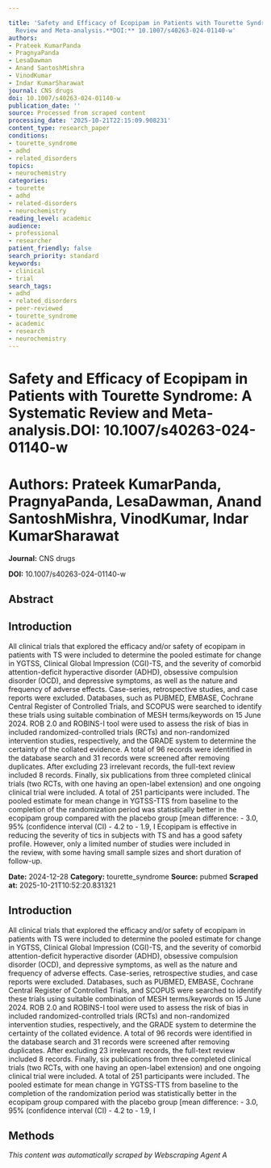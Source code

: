 ```yaml
---

title: 'Safety and Efficacy of Ecopipam in Patients with Tourette Syndrome: A Systematic
  Review and Meta-analysis.**DOI:** 10.1007/s40263-024-01140-w'
authors:
- Prateek KumarPanda
- PragnyaPanda
- LesaDawman
- Anand SantoshMishra
- VinodKumar
- Indar KumarSharawat
journal: CNS drugs
doi: 10.1007/s40263-024-01140-w
publication_date: ''
source: Processed from scraped content
processing_date: '2025-10-21T22:15:09.908231'
content_type: research_paper
conditions:
- tourette_syndrome
- adhd
- related_disorders
topics:
- neurochemistry
categories:
- tourette
- adhd
- related-disorders
- neurochemistry
reading_level: academic
audience:
- professional
- researcher
patient_friendly: false
search_priority: standard
keywords:
- clinical
- trial
search_tags:
- adhd
- related_disorders
- peer-reviewed
- tourette_syndrome
- academic
- research
- neurochemistry
---
```




# Safety and Efficacy of Ecopipam in Patients with Tourette Syndrome: A Systematic Review and Meta-analysis.**DOI:** 10.1007/s40263-024-01140-w

# **Authors:** Prateek KumarPanda, PragnyaPanda, LesaDawman, Anand SantoshMishra, VinodKumar, Indar KumarSharawat

**Journal:** CNS drugs

**DOI:** 10.1007/s40263-024-01140-w

## Abstract

## Introduction
All clinical trials that explored the efficacy and/or safety of ecopipam in patients with TS were included to determine the pooled estimate for change in YGTSS, Clinical Global Impression (CGI)-TS, and the severity of comorbid attention-deficit hyperactive disorder (ADHD), obsessive compulsion disorder (OCD), and depressive symptoms, as well as the nature and frequency of adverse effects. Case-series, retrospective studies, and case reports were excluded. Databases, such as PUBMED, EMBASE, Cochrane Central Register of Controlled Trials, and SCOPUS were searched to identify these trials using suitable combination of MESH terms/keywords on 15 June 2024. ROB 2.0 and ROBINS-I tool were used to assess the risk of bias in included randomized-controlled trials (RCTs) and non-randomized intervention studies, respectively, and the GRADE system to determine the certainty of the collated evidence.
A total of 96 records were identified in the database search and 31 records were screened after removing duplicates. After excluding 23 irrelevant records, the full-text review included 8 records. Finally, six publications from three completed clinical trials (two RCTs, with one having an open-label extension) and one ongoing clinical trial were included. A total of 251 participants were included. The pooled estimate for mean change in YGTSS-TTS from baseline to the completion of the randomization period was statistically better in the ecopipam group compared with the placebo group [mean difference: - 3.0, 95% (confidence interval (CI) - 4.2 to - 1.9, I
Ecopipam is effective in reducing the severity of tics in subjects with TS and has a good safety profile. However, only a limited number of studies were included in the review, with some having small sample sizes and short duration of follow-up.

**Date:** 2024-12-28
**Category:** tourette_syndrome
**Source:** pubmed
**Scraped at:** 2025-10-21T10:52:20.831321
## Introduction
All clinical trials that explored the efficacy and/or safety of ecopipam in patients with TS were included to determine the pooled estimate for change in YGTSS, Clinical Global Impression (CGI)-TS, and the severity of comorbid attention-deficit hyperactive disorder (ADHD), obsessive compulsion disorder (OCD), and depressive symptoms, as well as the nature and frequency of adverse effects. Case-series, retrospective studies, and case reports were excluded. Databases, such as PUBMED, EMBASE, Cochrane Central Register of Controlled Trials, and SCOPUS were searched to identify these trials using suitable combination of MESH terms/keywords on 15 June 2024. ROB 2.0 and ROBINS-I tool were used to assess the risk of bias in included randomized-controlled trials (RCTs) and non-randomized intervention studies, respectively, and the GRADE system to determine the certainty of the collated evidence.
A total of 96 records were identified in the database search and 31 records were screened after removing duplicates. After excluding 23 irrelevant records, the full-text review included 8 records. Finally, six publications from three completed clinical trials (two RCTs, with one having an open-label extension) and one ongoing clinical trial were included. A total of 251 participants were included. The pooled estimate for mean change in YGTSS-TTS from baseline to the completion of the randomization period was statistically better in the ecopipam group compared with the placebo group [mean difference: - 3.0, 95% (confidence interval (CI) - 4.2 to - 1.9, I
## Methods
*This content was automatically scraped by Webscraping Agent A*